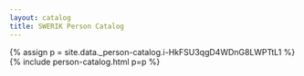 ```yaml
---
layout: catalog
title: SWERIK Person Catalog
---
```

{% assign p = site.data._person-catalog.i-HkFSU3qgD4WDnG8LWPTtL1 %}
{% include person-catalog.html p=p %}

